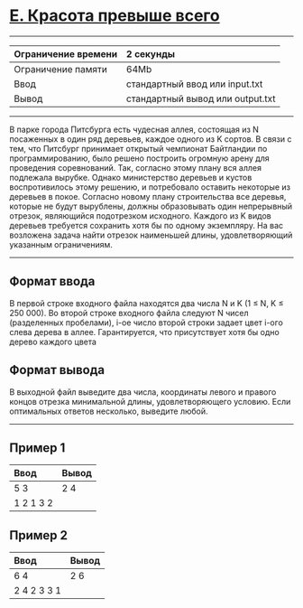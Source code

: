 # [E. Красота превыше всего](https://contest.yandex.ru/contest/27794/problems/E/)

---
| Ограничение времени | 2 секунды |
| :--- | :--- |
| Ограничение памяти | 64Mb |
| Ввод | стандартный ввод или input.txt |
| Вывод | стандартный вывод или output.txt |
---
В парке города Питсбурга есть чудесная аллея, состоящая из N посаженных в один ряд деревьев, каждое одного из K сортов. В связи с тем, что Питсбург принимает открытый чемпионат Байтландии по программированию, было решено построить огромную арену для проведения соревнований. Так, согласно этому плану вся аллея подлежала вырубке. Однако министерство деревьев и кустов воспротивилось этому решению, и потребовало оставить некоторые из деревьев в покое. Согласно новому плану строительства все деревья, которые не будут вырублены, должны образовывать один непрерывный отрезок, являющийся подотрезком исходного. Каждого из K видов деревьев требуется сохранить хотя бы по одному экземпляру. На вас возложена задача найти отрезок наименьшей длины, удовлетворяющий указанным ограничениям.

---
## Формат ввода
В первой строке входного файла находятся два числа N и K (1 ≤ N, K ≤ 250 000). Во второй строке входного файла следуют N чисел (разделенных пробелами), i-ое число второй строки задает цвет i-ого слева дерева в аллее. Гарантируется, что присутствует хотя бы одно дерево каждого цвета

## Формат вывода
В выходной файл выведите два числа, координаты левого и правого концов отрезка минимальной длины, удовлетворяющего условию. Если оптимальных ответов несколько, выведите любой.

---
## Пример 1

| Ввод | Вывод |
| :--- | :--- |
| 5 3 | 2 4 |
| 1 2 1 3 2 |  |

## Пример 2

| Ввод | Вывод |
| :--- | :--- |
| 6 4 | 2 6 |
| 2 4 2 3 3 1 |  |

